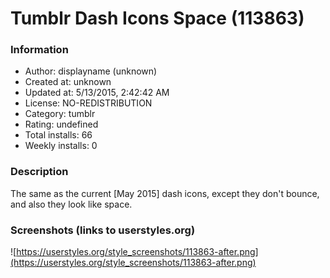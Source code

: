 # Tumblr Dash Icons Space (113863)

### Information
- Author: displayname (unknown)
- Created at: unknown
- Updated at: 5/13/2015, 2:42:42 AM
- License: NO-REDISTRIBUTION
- Category: tumblr
- Rating: undefined
- Total installs: 66
- Weekly installs: 0


### Description
The same as the current [May 2015] dash icons, except they don't bounce, and also they look like space.


### Screenshots (links to userstyles.org)
![https://userstyles.org/style_screenshots/113863-after.png](https://userstyles.org/style_screenshots/113863-after.png)


